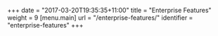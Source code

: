 +++
date = "2017-03-20T19:35:35+11:00"
title = "Enterprise Features"
weight = 9
[menu.main]
  url = "/enterprise-features/"
  identifier = "enterprise-features"
+++